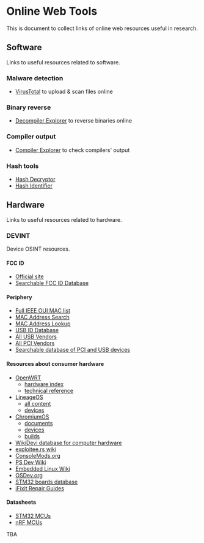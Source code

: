 
# Online Web Tools
This is document to collect links of online web resources useful in research.




## Software
Links to useful resources related to software.


### Malware detection

- [VirusTotal](https://www.virustotal.com/gui/home/upload) to upload & scan files online


### Binary reverse

- [Decompiler Explorer](https://dogbolt.org) to reverse binaries online


### Compiler output

- [Compiler Explorer](https://godbolt.org) to check compilers' output


### Hash tools

- [Hash Decryptor](https://hashes.com/en/decrypt/hash)
- [Hash Identifier](https://hashes.com/en/tools/hash_identifier)



## Hardware
Links to useful resources related to hardware.


### DEVINT
Device OSINT resources.

#### FCC ID

- [Official site](https://www.fcc.gov/oet/ea/fccid)
- [Searchable FCC ID Database](https://fccid.io)

#### Periphery

- [Full IEEE OUI MAC list](https://standards-oui.ieee.org/oui/oui.txt)
- [MAC Address Search](https://mac.lc)
- [MAC Address Lookup](https://maclookup.app)
- [USB ID Database](https://the-sz.com/products/usbid)
- [All USB Vendors](https://devicehunt.com/all-usb-vendors)
- [All PCI Vendors](https://devicehunt.com/all-pci-vendors)
- [Searchable database of PCI and USB devices](https://devicehunt.com)

#### Resources about consumer hardware

- [OpenWRT](https://openwrt.org/docs/start)
  - [hardware index](https://openwrt.org/docs/techref/hardware/index)
  - [technical reference](https://openwrt.org/docs/techref/start)
- [LineageOS](https://wiki.lineageos.org)
  - [all content](https://wiki.lineageos.org/pages)
  - [devices](https://wiki.lineageos.org/devices)
- [ChromiumOS](https://www.chromium.org/chromium-os)
  - [documents](https://www.chromium.org/developers/design-documents)
  - [devices](https://www.chromium.org/chromium-os/developer-library/reference/development/developer-information-for-chrome-os-devices)
  - [builds](https://chromiumdash.appspot.com/serving-builds?deviceCategory=ChromeOS)
- [WikiDevi database for computer hardware](https://wikidevi.wi-cat.ru)
- [exploitee.rs wiki](https://www.exploitee.rs)
- [ConsoleMods.org](https://consolemods.org)
- [PS Dev Wiki](https://www.psdevwiki.com)
- [Embedded Linux Wiki](https://elinux.org)
- [OSDev.org](https://wiki.osdev.org)
- [STM32 boards database](https://stm32-base.org/boards)
- [iFixit Repair Guides](https://www.ifixit.com/Guide)

#### Datasheets

- [STM32 MCUs](https://www.st.com/en/microcontrollers-microprocessors/stm32-32-bit-arm-cortex-mcus/documentation.html)
- [nRF MCUs](https://docs.nordicsemi.com)

TBA

